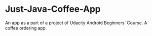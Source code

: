 # Just-Java-Coffee-App
An app as a part of a project of Udacity Android Beginners' Course.
A coffee ordering app.
